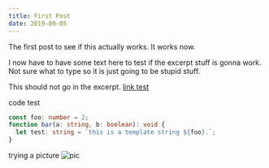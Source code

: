 ```yaml
---
title: First Post
date: 2019-09-05
---
```


The first post to see if this actually works. It works now.
<!--more-->
I now have to have some text here to test if the excerpt stuff is gonna work. Not sure what to type so it is just going to be stupid stuff.

This should not go in the excerpt.
[link test](https://www.google.com)

code test

```typescript
const foo: number = 2;
function bar(a: string, b: boolean): void {
  let test: string = `this is a template string ${foo}.`; 
}
```

trying a picture ![pic](logo-512.png)